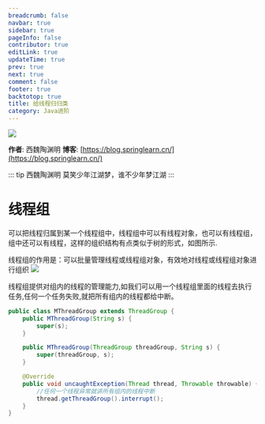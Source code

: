 ```yaml
---
breadcrumb: false
navbar: true
sidebar: true
pageInfo: false
contributor: true
editLink: true
updateTime: true
prev: true
next: true
comment: false
footer: true
backtotop: true
title: 给线程归归类
category: Java进阶
---
```



![](https://img.springlearn.cn/learn_c87a079fcea0d7893b03d4d57478bca7.png)

**作者**: 西魏陶渊明
**博客**: [https://blog.springlearn.cn/](https://blog.springlearn.cn/)

::: tip 西魏陶渊明
莫笑少年江湖梦，谁不少年梦江湖
:::

# 线程组

可以把线程归属到某一个线程组中，线程组中可以有线程对象，也可以有线程组，组中还可以有线程，这样的组织结构有点类似于树的形式，如图所示.

线程组的作用是：可以批量管理线程或线程组对象，有效地对线程或线程组对象进行组织
![](https://img.springlearn.cn/blog/learn_1599301362000.png)


线程组提供对组内的线程的管理能力,如我们可以用一个线程组里面的线程去执行任务,任何一个任务失败,就把所有组内的线程都给中断。

```java
public class MThreadGroup extends ThreadGroup {
    public MThreadGroup(String s) {
        super(s);
    }

    public MThreadGroup(ThreadGroup threadGroup, String s) {
        super(threadGroup, s);
    }

    @Override
    public void uncaughtException(Thread thread, Throwable throwable) {
        //任何一个线程异常就讲所有组内的线程中断
        thread.getThreadGroup().interrupt();
    }
}
```
